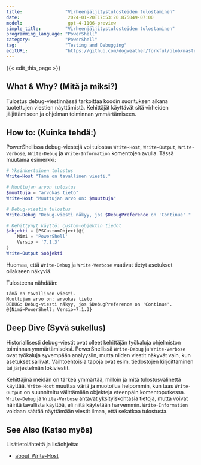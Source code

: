 ```yaml
---
title:                "Virheenjäljitystulosteiden tulostaminen"
date:                  2024-01-20T17:53:20.875049-07:00
model:                 gpt-4-1106-preview
simple_title:         "Virheenjäljitystulosteiden tulostaminen"
programming_language: "PowerShell"
category:             "PowerShell"
tag:                  "Testing and Debugging"
editURL:              "https://github.com/dogweather/forkful/blob/master/content/fi/powershell/printing-debug-output.md"
---
```


{{< edit_this_page >}}

## What & Why? (Mitä ja miksi?)
Tulostus debug-viestinnässä tarkoittaa koodin suorituksen aikana tuotettujen viestien näyttämistä. Kehittäjät käyttävät sitä virheiden jäljittämiseen ja ohjelman toiminnan ymmärtämiseen.

## How to: (Kuinka tehdä:)
PowerShellissa debug-viestejä voi tulostaa `Write-Host`, `Write-Output`, `Write-Verbose`, `Write-Debug` ja `Write-Information` komentojen avulla. Tässä muutama esimerkki:

```PowerShell
# Yksinkertainen tulostus
Write-Host "Tämä on tavallinen viesti."

# Muuttujan arvon tulostus
$muuttuja = "arvokas tieto"
Write-Host "Muuttujan arvo on: $muuttuja"

# Debug-viestin tulostus
Write-Debug "Debug-viesti näkyy, jos $DebugPreference on 'Continue'."

# Kehittynyt käyttö: custom-objektin tiedot
$objekti = [PSCustomObject]@{
    Nimi = 'PowerShell'
    Versio = '7.1.3'
}
Write-Output $objekti
```

Huomaa, että `Write-Debug` ja `Write-Verbose` vaativat tietyt asetukset ollakseen näkyviä.

Tulosteena nähdään:
```
Tämä on tavallinen viesti.
Muuttujan arvo on: arvokas tieto
DEBUG: Debug-viesti näkyy, jos $DebugPreference on 'Continue'.
@{Nimi=PowerShell; Versio=7.1.3}
```

## Deep Dive (Syvä sukellus)
Historiallisesti debug-viestit ovat olleet kehittäjän työkaluja ohjelmiston toiminnan ymmärtämiseksi. PowerShellissä `Write-Debug` ja `Write-Verbose` ovat työkaluja syvempään analyysiin, mutta niiden viestit näkyvät vain, kun asetukset sallivat. Vaihtoehtoisia tapoja ovat esim. tiedostojen kirjoittaminen tai järjestelmän lokiviestit.

Kehittäjinä meidän on tärkeä ymmärtää, milloin ja mitä tulostusvälinettä käyttää. `Write-Host` muuttaa väriä ja muotoilua helpommin, kun taas `Write-Output` on suunniteltu välittämään objekteja eteenpäin komentoputkessa. `Write-Debug` ja `Write-Verbose` antavat yksityiskohtasia tietoja, mutta voivat häiritä tavallista käyttöä, eli niitä käytetään harvemmin. `Write-Information` voidaan säätää näyttämään viestit ilman, että sekatkaa tulostusta.

## See Also (Katso myös)
Lisätietolähteitä ja lisäohjeita:

- [about_Write-Host](https://docs.microsoft.com/powershell/module/microsoft.powershell.utility/write-host)